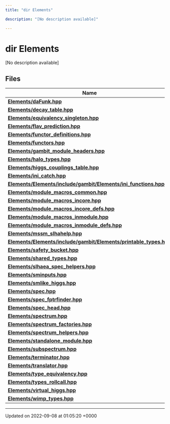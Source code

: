 ```yaml
---
title: "dir Elements"

description: "[No description available]"

---
```


# dir Elements

[No description available]

## Files

| Name           |
| -------------- |
| **[Elements/daFunk.hpp](/documentation/code/files/dafunk_8hpp/)**  |
| **[Elements/decay_table.hpp](/documentation/code/files/decay__table_8hpp/)**  |
| **[Elements/equivalency_singleton.hpp](/documentation/code/files/equivalency__singleton_8hpp/)**  |
| **[Elements/flav_prediction.hpp](/documentation/code/files/flav__prediction_8hpp/)**  |
| **[Elements/functor_definitions.hpp](/documentation/code/files/functor__definitions_8hpp/)**  |
| **[Elements/functors.hpp](/documentation/code/files/functors_8hpp/)**  |
| **[Elements/gambit_module_headers.hpp](/documentation/code/files/gambit__module__headers_8hpp/)**  |
| **[Elements/halo_types.hpp](/documentation/code/files/halo__types_8hpp/)**  |
| **[Elements/higgs_couplings_table.hpp](/documentation/code/files/higgs__couplings__table_8hpp/)**  |
| **[Elements/ini_catch.hpp](/documentation/code/files/ini__catch_8hpp/)**  |
| **[Elements/Elements/include/gambit/Elements/ini_functions.hpp](/documentation/code/files/elements_2include_2gambit_2elements_2ini__functions_8hpp/)**  |
| **[Elements/module_macros_common.hpp](/documentation/code/files/module__macros__common_8hpp/)**  |
| **[Elements/module_macros_incore.hpp](/documentation/code/files/module__macros__incore_8hpp/)**  |
| **[Elements/module_macros_incore_defs.hpp](/documentation/code/files/module__macros__incore__defs_8hpp/)**  |
| **[Elements/module_macros_inmodule.hpp](/documentation/code/files/module__macros__inmodule_8hpp/)**  |
| **[Elements/module_macros_inmodule_defs.hpp](/documentation/code/files/module__macros__inmodule__defs_8hpp/)**  |
| **[Elements/mssm_slhahelp.hpp](/documentation/code/files/mssm__slhahelp_8hpp/)**  |
| **[Elements/Elements/include/gambit/Elements/printable_types.hpp](/documentation/code/files/elements_2include_2gambit_2elements_2printable__types_8hpp/)**  |
| **[Elements/safety_bucket.hpp](/documentation/code/files/safety__bucket_8hpp/)**  |
| **[Elements/shared_types.hpp](/documentation/code/files/shared__types_8hpp/)**  |
| **[Elements/slhaea_spec_helpers.hpp](/documentation/code/files/slhaea__spec__helpers_8hpp/)**  |
| **[Elements/sminputs.hpp](/documentation/code/files/sminputs_8hpp/)**  |
| **[Elements/smlike_higgs.hpp](/documentation/code/files/smlike__higgs_8hpp/)**  |
| **[Elements/spec.hpp](/documentation/code/files/spec_8hpp/)**  |
| **[Elements/spec_fptrfinder.hpp](/documentation/code/files/spec__fptrfinder_8hpp/)**  |
| **[Elements/spec_head.hpp](/documentation/code/files/spec__head_8hpp/)**  |
| **[Elements/spectrum.hpp](/documentation/code/files/spectrum_8hpp/)**  |
| **[Elements/spectrum_factories.hpp](/documentation/code/files/spectrum__factories_8hpp/)**  |
| **[Elements/spectrum_helpers.hpp](/documentation/code/files/spectrum__helpers_8hpp/)**  |
| **[Elements/standalone_module.hpp](/documentation/code/files/standalone__module_8hpp/)**  |
| **[Elements/subspectrum.hpp](/documentation/code/files/subspectrum_8hpp/)**  |
| **[Elements/terminator.hpp](/documentation/code/files/terminator_8hpp/)**  |
| **[Elements/translator.hpp](/documentation/code/files/translator_8hpp/)**  |
| **[Elements/type_equivalency.hpp](/documentation/code/files/type__equivalency_8hpp/)**  |
| **[Elements/types_rollcall.hpp](/documentation/code/files/types__rollcall_8hpp/)**  |
| **[Elements/virtual_higgs.hpp](/documentation/code/files/virtual__higgs_8hpp/)**  |
| **[Elements/wimp_types.hpp](/documentation/code/files/wimp__types_8hpp/)**  |






-------------------------------

Updated on 2022-09-08 at 01:05:20 +0000
